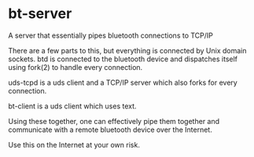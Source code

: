 # bt-server
A server that essentially pipes bluetooth connections to TCP/IP

There are a few parts to this, but everything is connected by Unix domain sockets.
btd is connected to the bluetooth device and dispatches itself using fork(2) to handle every connection.

uds-tcpd is a uds client and a TCP/IP server which also forks for every connection.

bt-client is a uds client which uses text.

Using these together, one can effectively pipe them together and communicate with a remote bluetooth device over the Internet.

Use this on the Internet at your own risk.

